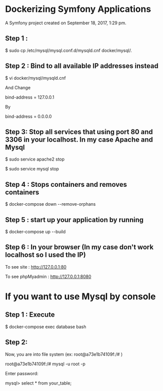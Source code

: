 Dockerizing Symfony Applications
================================

A Symfony project created on September 18, 2017, 1:29 pm.


Step 1 :
-------

$ sudo cp /etc/mysql/mysql.conf.d/mysqld.cnf docker/mysql/.


Step 2 : Bind to all available IP addresses instead
------

$ vi docker/mysql/mysqld.cnf

And Change 

bind-address		= 127.0.0.1 

By

bind-address		= 0.0.0.0 


Step 3: Stop all services that  using port 80 and 3306 in your localhost. In my case Apache and Mysql 
------

$ sudo service apache2 stop 

$ sudo service mysql stop


Step 4 : Stops containers and removes containers 
------

$ docker-compose down  --remove-orphans


Step 5 :   start up your application by running
------

$ docker-compose up --build


Step 6 : In your browser (In my case don't work localhost so I used the IP)
------

To see site : http://127.0.0.1:80


To see phpMyadmin : http://127.0.0.1:8080


If you want to use Mysql by console
===================================

Step 1 : Execute
------

$ docker-compose exec database bash

Step 2: 
------

Now, you are into file system  (ex:  root@a73e1b74109f:/# )

root@a73e1b74109f:/#  mysql -u root -p

Enter password: 

mysql> select * from your_table;


